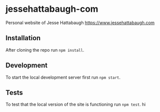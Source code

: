 # jessehattabaugh-com

Personal website of Jesse Hattabaugh https://www.jessehattabaugh.com

## Installation

After cloning the repo run `npm install`.

## Development

To start the local development server first run `npm start`.

## Tests

To test that the local version of the site is functioning run `npm test`.
 hi